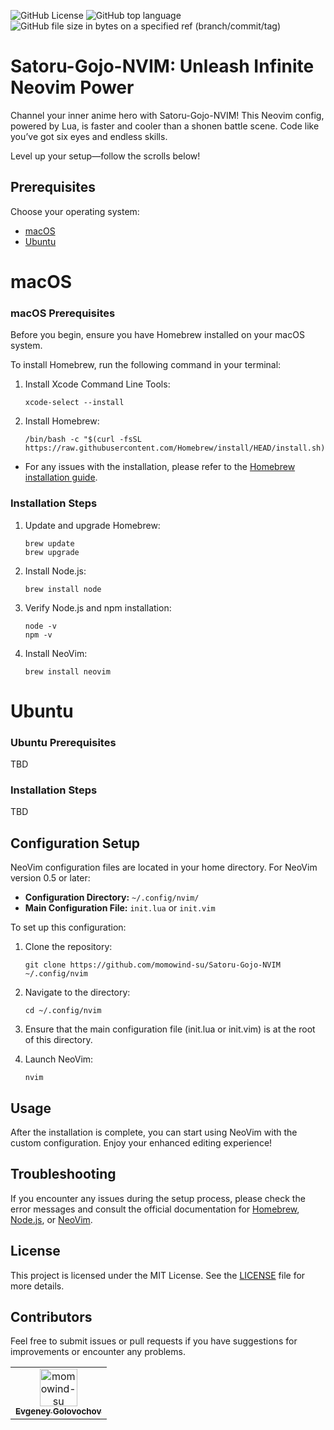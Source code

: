 ![GitHub License](https://img.shields.io/github/license/momowind-su/Satoru-Gojo-NVIM)
![GitHub top language](https://img.shields.io/github/languages/top/momowind-su/Satoru-Gojo-NVIM)
![GitHub file size in bytes on a specified ref (branch/commit/tag)](https://img.shields.io/github/size/momowind-su/Satoru-Gojo-NVIM/init.lua?label=init.lua)

# Satoru-Gojo-NVIM: Unleash Infinite Neovim Power

Channel your inner anime hero with Satoru-Gojo-NVIM! This Neovim config, powered by Lua, is faster and cooler than a shonen battle scene. Code like you’ve got six eyes and endless skills.

Level up your setup—follow the scrolls below!

## Prerequisites

Choose your operating system:

- [macOS](#macos)
- [Ubuntu](#ubuntu)

# macOS

### macOS Prerequisites

Before you begin, ensure you have Homebrew installed on your macOS system.

To install Homebrew, run the following command in your terminal:

1. Install Xcode Command Line Tools:
    ```
    xcode-select --install
    ```

2. Install Homebrew:
    ```
    /bin/bash -c "$(curl -fsSL https://raw.githubusercontent.com/Homebrew/install/HEAD/install.sh)"
    ```

* For any issues with the installation, please refer to the [Homebrew installation guide](https://docs.brew.sh/Installation).

### Installation Steps

1. Update and upgrade Homebrew:
   ```
   brew update
   brew upgrade
   ```

2. Install Node.js:
   ```
   brew install node
   ```

3. Verify Node.js and npm installation:
   ```
   node -v
   npm -v
   ```

4. Install NeoVim:
   ```
   brew install neovim
   ```

# Ubuntu

### Ubuntu Prerequisites

TBD

### Installation Steps

TBD

## Configuration Setup

NeoVim configuration files are located in your home directory. For NeoVim version 0.5 or later:

* **Configuration Directory:** `~/.config/nvim/`
* **Main Configuration File:** `init.lua` or `init.vim`

To set up this configuration:

1. Clone the repository:
   ```
   git clone https://github.com/momowind-su/Satoru-Gojo-NVIM ~/.config/nvim
   ```

2. Navigate to the directory:
   ```
   cd ~/.config/nvim
   ```

3. Ensure that the main configuration file (init.lua or init.vim) is at the root of this directory.

4. Launch NeoVim:
   ```
   nvim
   ```

## Usage

After the installation is complete, you can start using NeoVim with the custom configuration. Enjoy your enhanced editing experience!

## Troubleshooting

If you encounter any issues during the setup process, please check the error messages and consult the official documentation for [Homebrew](https://docs.brew.sh/), [Node.js](https://nodejs.org/en/docs/), or [NeoVim](https://neovim.io/doc/).

## License

This project is licensed under the MIT License. See the [LICENSE](LICENSE) file for more details.

## Contributors

Feel free to submit issues or pull requests if you have suggestions for improvements or encounter any problems.

<!-- readme: collaborators,contributors -start -->
<table>
<tr>
    <td align="center">
        <a href="https://github.com/momowind-su">
            <img src="https://avatars.githubusercontent.com/u/62295342?v=4" width="60;" alt="momowind-su"/>
            <br />
            <sub><b>Evgeney Golovochov</b></sub>
        </a>
    </td></tr>
</table>
<!-- readme: collaborators,contributors -end -->